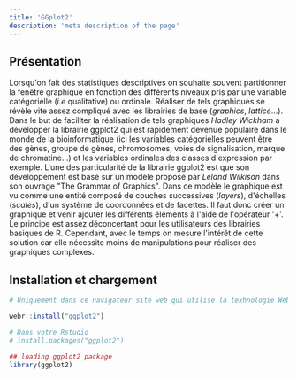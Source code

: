 ```yaml
---
title: 'GGplot2'
description: 'meta description of the page'
---
```


## Présentation

Lorsqu'on fait des statistiques descriptives on souhaite souvent partitionner la fenêtre graphique en fonction des différents niveaux pris par une variable catégorielle (*i.e* qualitative) ou ordinale. Réaliser de tels graphiques se révèle vite assez compliqué avec les librairies de base (*graphics*, *lattice*...). Dans le but de faciliter la réalisation de tels graphiques *Hadley Wickham* a développer la librairie ggplot2 qui est rapidement devenue populaire dans le monde de la bioinformatique (ici les variables catégorielles peuvent être des gènes, groupe de gènes, chromosomes, voies de signalisation, marque de chromatine...) et les variables ordinales des classes d'expression par exemple. L'une des particularité de la librairie ggplot2 est que son développement est basé sur un modèle proposé par *Leland Wilkison* dans son ouvrage "The Grammar of Graphics". Dans ce modèle le graphique est vu comme une entité composé de couches successives (*layers*), d'échelles (*scales*), d'un système de coordonnées et de facettes. Il faut donc créer un graphique et venir ajouter les différents éléments à l'aide de l'opérateur '+'. Le principe est assez déconcertant pour les utilisateurs des librairies basiques de R. Cependant, avec le temps on mesure l'intérêt de cette solution car elle nécessite moins de manipulations pour réaliser des graphiques complexes.

## Installation et chargement

```r
# Uniquement dans ce navigateur site web qui utilise la texhnologie WebR

webr::install("ggplot2")

# Dans votre Rstudio
# install.packages("ggplot2")
```

```r
## loading ggplot2 package
library(ggplot2)
```
